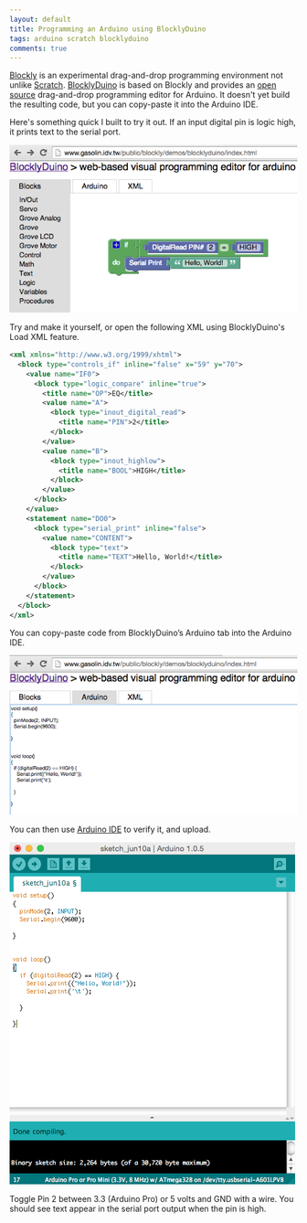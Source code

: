 ```yaml
---
layout: default
title: Programming an Arduino using BlocklyDuino
tags: arduino scratch blocklyduino
comments: true
---
```


[Blockly](https://developers.google.com/blockly/) is an experimental drag-and-drop programming environment not unlike [Scratch](http://scratch.mit.edu/). [BlocklyDuino](http://blocklyduino.github.io/BlocklyDuino/blockly/apps/blocklyduino/) is based on Blockly and provides an [open source](https://github.com/BlocklyDuino/BlocklyDuino) drag-and-drop programming editor for Arduino. It doesn't yet build the resulting code, but you can copy-paste it into the Arduino IDE.

Here's something quick I built to try it out. If an input digital pin is logic high, it prints text to the serial port.

![BlocklyDuino Editor](/assets/img/arduino-blocklyduino.png)

Try and make it yourself, or open the following XML using BlocklyDuino's Load XML feature.

```xml
<xml xmlns="http://www.w3.org/1999/xhtml">
  <block type="controls_if" inline="false" x="59" y="70">
    <value name="IF0">
      <block type="logic_compare" inline="true">
        <title name="OP">EQ</title>
        <value name="A">
          <block type="inout_digital_read">
            <title name="PIN">2</title>
          </block>
        </value>
        <value name="B">
          <block type="inout_highlow">
            <title name="BOOL">HIGH</title>
          </block>
        </value>
      </block>
    </value>
    <statement name="DO0">
      <block type="serial_print" inline="false">
        <value name="CONTENT">
          <block type="text">
            <title name="TEXT">Hello, World!</title>
          </block>
        </value>
      </block>
    </statement>
  </block>
</xml>
```

You can copy-paste code from BlocklyDuino’s Arduino tab into the Arduino IDE.

![BlocklyDuino Arduino Tab](/assets/img/arduino-blocklyduino-source.png)

You can then use [Arduino IDE](https://www.arduino.cc/en/main/software) to verify it, and upload.

![Arduino IDE with code copied from BlocklyDuino](/assets/img/arduino-ide-blocklyduino-source.png)

Toggle Pin 2 between 3.3 (Arduino Pro) or 5 volts and GND with a wire. You should see text appear in the serial port output when the pin is high.